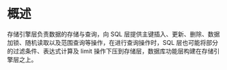 # 概述

存储引擎层负责数据的存储与查询，向 SQL 层提供主键插入、更新、删除、数据加锁、随机读取以及范围查询等操作，在进行查询操作时，SQL 层也可能将部分的过滤条件、表达式计算及 limit 操作下压到存储层，数据库功能层构建在存储引擎层之上。
